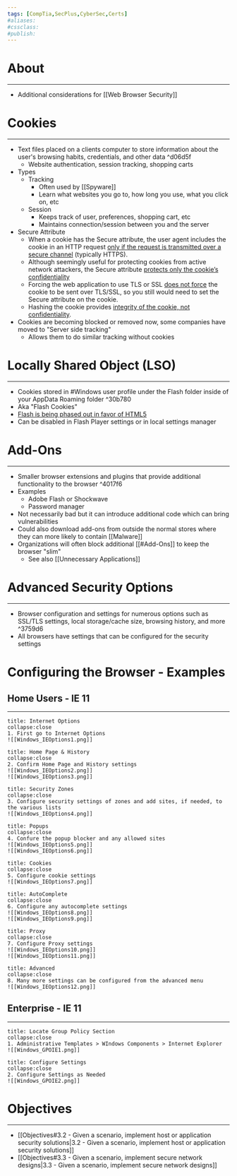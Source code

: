 ```yaml
---
tags: [CompTia,SecPlus,CyberSec,Certs]
#aliases:
#cssclass:
#publish:
---
```


# About
---
- Additional considerations for [[Web Browser Security]]

# Cookies
---
- Text files placed on a clients computer to store information about the user's browsing habits, credentials, and other data ^d06d5f
	- Website authentication, session tracking, shopping carts
- Types
	- Tracking
		- Often used by [[Spyware]]
		- Learn what websites you go to, how long you use, what you click on, etc
	- Session
		- Keeps track of user, preferences, shopping cart, etc
		- Maintains connection/session between you and the server
- Secure Attribute
	- When a cookie has the Secure attribute, the user agent includes the cookie in an HTTP request <u>only if the request is transmitted over a secure channel</u> (typically HTTPS).
	- Although seemingly useful for protecting cookies from active network attackers, the Secure attribute <u>protects only the cookie’s confidentiality</u>
	- Forcing the web application to use TLS or SSL <u>does not force</u> the cookie to be sent over TLS/SSL, so you still would need to set the Secure attribute on the cookie.
	- Hashing the cookie provides <u>integrity of the cookie, not confidentiality</u>.
- Cookies are becoming blocked or removed now, some companies have moved to "Server side tracking"
	- Allows them to do similar tracking without cookies

# Locally Shared Object (LSO)
---
- Cookies stored in #Windows user profile under the Flash folder inside of your AppData Roaming folder ^30b780
- Aka "Flash Cookies"
- <u>Flash is being phased out in favor of HTML5</u>
- Can be disabled in Flash Player settings or in local settings manager

# Add-Ons
---
- Smaller browser extensions and plugins that provide additional functionality to the browser ^4017f6
- Examples
	- Adobe Flash or Shockwave
	- Password manager
- Not necessarily bad but it can introduce additional code which can bring vulnerabilities
- Could also download add-ons from outside the normal stores where they can more likely to contain [[Malware]]
- Organizations will often block additional [[#Add-Ons]] to keep the browser "slim"
	- See also [[Unnecessary Applications]]

# Advanced Security Options
---
- Browser configuration and settings for numerous options such as SSL/TLS settings, local storage/cache size, browsing history, and more ^3759d6
- All browsers have settings that can be configured for the security settings

# Configuring the Browser - Examples

## Home Users - IE 11
---
```ad-example
title: Internet Options
collapse:close
1. First go to Internet Options
![[Windows_IEOptions1.png]]
```

```ad-example
title: Home Page & History
collapse:close
2. Confirm Home Page and History settings
![[Windows_IEOptions2.png]]
![[Windows_IEOptions3.png]]
```

```ad-example
title: Security Zones
collapse:close
3. Configure security settings of zones and add sites, if needed, to the various lists
![[Windows_IEOptions4.png]]
```

```ad-example
title: Popups
collapse:close
4. Confure the popup blocker and any allowed sites
![[Windows_IEOptions5.png]]
![[Windows_IEOptions6.png]]
```

```ad-example
title: Cookies
collapse:close
5. Configure cookie settings
![[Windows_IEOptions7.png]]
```

```ad-example
title: AutoComplete
collapse:close
6. Configure any autocomplete settings
![[Windows_IEOptions8.png]]
![[Windows_IEOptions9.png]]
```

```ad-example
title: Proxy
collapse:close
7. Configure Proxy settings
![[Windows_IEOptions10.png]]
![[Windows_IEOptions11.png]]
```

```ad-example
title: Advanced
collapse:close
8. Many more settings can be configured from the advanced menu
![[Windows_IEOptions12.png]]
```

## Enterprise - IE 11
---
```ad-example
title: Locate Group Policy Section
collapse:close
1. Administrative Templates > WIndows Components > Internet Explorer
![[Windows_GPOIE1.png]]
```

```ad-example
title: Configure Settings
collapse:close
2. Configure Settings as Needed
![[Windows_GPOIE2.png]]
```

# Objectives
---
- [[Objectives#3.2 - Given a scenario, implement host or application security solutions|3.2 - Given a scenario, implement host or application security solutions]]
- [[Objectives#3.3 - Given a scenario, implement secure network designs|3.3 - Given a scenario, implement secure network designs]]